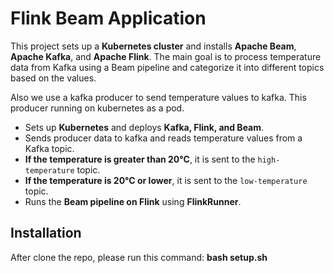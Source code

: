 # Flink Beam Application

This project sets up a **Kubernetes cluster** and installs **Apache Beam**, **Apache Kafka**, and **Apache Flink**. The main goal is to process temperature data from Kafka using a Beam pipeline and categorize it into different topics based on the values.

Also we use a kafka producer to send temperature values to kafka. This producer running on kubernetes as a pod.

- Sets up **Kubernetes** and deploys **Kafka, Flink, and Beam**.
- Sends producer data to kafka and reads temperature values from a Kafka topic.
- **If the temperature is greater than 20°C**, it is sent to the `high-temperature` topic.
- **If the temperature is 20°C or lower**, it is sent to the `low-temperature` topic.
- Runs the **Beam pipeline on Flink** using **FlinkRunner**.

## Installation

After clone the repo, please run this command: **bash setup.sh**


